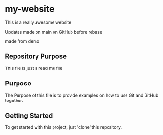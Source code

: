 # my-website

This is a really awesome website

Updates made on main on GitHub before rebase

made from demo

## Repository Purpose


This file is just a read me file

## Purpose

The Purpose of this file is to provide examples
on how to use Git and GitHub together.

## Getting Started

To get started with this project, just 'clone' this repository.


